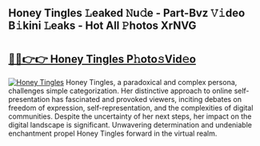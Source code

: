 ## Honey Tingles 𝙻eaked 𝙽u𝚍e - Part-Bvz 𝚅𝚒deo B𝚒kini 𝙻eaks - Hot All 𝙿hotos XrNVG

# <h2><a href="http://ld0frw.urlbe.top/?page=Honey+Tingles">🔗🔗👉👉 Honey Tingles P𝚑oto𝚜Vid𝚎o</a></h2>

[![Honey Tingles](https://i.imgur.com/eBuTRDB.gif)](http://ld0frw.urlbe.top/?page=Honey+Tingles)
Honey Tingles, a paradoxical and complex persona, challenges simple categorization. Her distinctive approach to online self-presentation has fascinated and provoked viewers, inciting debates on freedom of expression, self-representation, and the complexities of digital communities. Despite the uncertainty of her next steps, her impact on the digital landscape is significant. Unwavering determination and undeniable enchantment propel Honey Tingles forward in the virtual realm.
